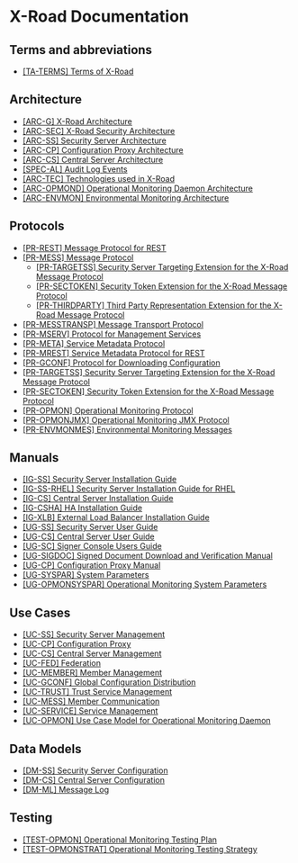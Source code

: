 # X-Road Documentation

## Terms and abbreviations
- [\[TA-TERMS\] Terms of X-Road](terms_x-road_docs.md)

## Architecture
- [\[ARC-G\] X-Road Architecture](Architecture/arc-g_x-road_arhitecture.md)
- [\[ARC-SEC\] X-Road Security Architecture](Architecture/arc-sec_x_road_security_architecture.md)
- [\[ARC-SS\] Security Server Architecture](Architecture/arc-ss_x-road_security_server_architecture.md)
- [\[ARC-CP\] Configuration Proxy Architecture](Architecture/arc-cp_x-road_configuration_proxy_architecture.md)
- [\[ARC-CS\] Central Server Architecture](Architecture/arc-cs_x-road_central_server_architecture.md)
- [\[SPEC-AL\] Audit Log Events](Architecture/spec-al_x-road_audit_log_events.md)
- [\[ARC-TEC\] Technologies used in X-Road](Architecture/arc-tec_x-road_technologies.md)
- [\[ARC-OPMOND\] Operational Monitoring Daemon Architecture](OperationalMonitoring/Architecture/arc-opmond_x-road_operational_monitoring_daemon_architecture_Y-1096-1.md)
- [\[ARC-ENVMON\] Environmental Monitoring Architecture](EnvironmentalMonitoring/Monitoring-architecture.md)

## Protocols
- [\[PR-REST\] Message Protocol for REST](Protocols/pr-rest_x-road_message_protocol_for_rest.md)
- [\[PR-MESS\] Message Protocol](Protocols/pr-mess_x-road_message_protocol.md)
  - [\[PR-TARGETSS\] Security Server Targeting Extension for the X-Road Message Protocol](Protocols/SecurityServerExtension/pr-targetss_security_server_targeting_extension_for_the_x-road_protocol.md)
  - [\[PR-SECTOKEN\] Security Token Extension for the X-Road Message Protocol](Protocols/SecurityTokenExtension/pr-sectoken_security_token_extension_for_the_x-road_protocol.md)
  - [\[PR-THIRDPARTY\] Third Party Representation Extension for the X-Road Message Protocol](Protocols/ThirdPartyRepresentationExtension/pr-third_party_representation_extension_for_the_x-road_protocol.md)
- [\[PR-MESSTRANSP\] Message Transport Protocol](Protocols/pr-messtransp_x-road_message_transport_protocol.md)
- [\[PR-MSERV\] Protocol for Management Services](Protocols/pr-mserv_x-road_protocol_for_management_services.md)
- [\[PR-META\] Service Metadata Protocol](Protocols/pr-meta_x-road_service_metadata_protocol.md)
- [\[PR-MREST\] Service Metadata Protocol for REST](Protocols/pr-mrest_x-road_service_metadata_protocol_for_rest.md)
- [\[PR-GCONF\] Protocol for Downloading Configuration](Protocols/pr-gconf_x-road_protocol_for_downloading_configuration.md)
- [\[PR-TARGETSS\] Security Server Targeting Extension for the X-Road Message Protocol](Protocols/SecurityServerExtension/pr-targetss_security_server_targeting_extension_for_the_x-road_protocol.md)
- [\[PR-SECTOKEN\] Security Token Extension for the X-Road Message Protocol](Protocols/SecurityTokenExtension/pr-sectoken_security_token_extension_for_the_x-road_protocol.md)
- [\[PR-OPMON\] Operational Monitoring Protocol](OperationalMonitoring/Protocols/pr-opmon_x-road_operational_monitoring_protocol_Y-1096-2.md)
- [\[PR-OPMONJMX\] Operational Monitoring JMX Protocol](OperationalMonitoring/Protocols/pr-opmonjmx_x-road_operational_monitoring_jmx_protocol_Y-1096-3.md)
- [\[PR-ENVMONMES\] Environmental Monitoring Messages](EnvironmentalMonitoring/Monitoring-messages.md)

## Manuals

- [\[IG-SS\] Security Server Installation Guide](Manuals/ig-ss_x-road_v6_security_server_installation_guide.md)
- [\[IG-SS-RHEL\] Security Server Installation Guide for RHEL](Manuals/ig-ss_x-road_v6_security_server_installation_guide_for_rhel.md)
- [\[IG-CS\] Central Server Installation Guide](Manuals/ig-cs_x-road_6_central_server_installation_guide.md)
- [\[IG-CSHA\] HA Installation Guide](Manuals/ig-csha_x-road_6_ha_installation_guide.md)
- [\[IG-XLB\] External Load Balancer Installation Guide](Manuals/LoadBalancing/ig-xlb_x-road_external_load_balancer_installation_guide.md)
- [\[UG-SS\] Security Server User Guide](Manuals/ug-ss_x-road_6_security_server_user_guide.md)
- [\[UG-CS\] Central Server User Guide](Manuals/ug-cs_x-road_6_central_server_user_guide.md)
- [\[UG-SC\] Signer Console Users Guide](Manuals/ug-sc_x-road_signer-console_user_guide.md)
- [\[UG-SIGDOC\] Signed Document Download and Verification Manual](Manuals/ug-sigdoc_x-road_signed_document_download_and_verification_manual.md)
- [\[UG-CP\] Configuration Proxy Manual](Manuals/ug-cp_x-road_v6_configuration_proxy_manual.md)
- [\[UG-SYSPAR\] System Parameters](Manuals/ug-syspar_x-road_v6_system_parameters.md)
- [\[UG-OPMONSYSPAR\] Operational Monitoring System Parameters](OperationalMonitoring/Manuals/ug-opmonsyspar_x-road_operational_monitoring_system_parameters_Y-1099-1.md)


## Use Cases
- [\[UC-SS\] Security Server Management](UseCases/uc-ss_x-road_use_case_model_for_security_server_management_1.4_Y-883-4.md)
- [\[UC-CP\] Configuration Proxy](UseCases/uc-cp_x-road_configuration_proxy_use_case_model_1.2_Y-883-5.md)
- [\[UC-CS\] Central Server Management](UseCases/uc-cs_x-road_use_case_model_for_central_server_management_1.2_Y-883-6.md)
- [\[UC-FED\] Federation](UseCases/uc-fed_x-road_use_case_model_for_federation_1.1_Y-883-7.md)
- [\[UC-MEMBER\] Member Management](UseCases/uc-member_x-road_use_case_model_for_member_management.md)
- [\[UC-GCONF\] Global Configuration Distribution](UseCases/uc-gconf_x-road_use_case_model_for_global_configuration_distribution_1.4_Y-883-8.md)
- [\[UC-TRUST\] Trust Service Management](UseCases/uc-trust_x-road_use_case_model_for_trust_service_management_1.1.1_Y-883-9.md)
- [\[UC-MESS\] Member Communication](UseCases/uc-mess_x-road_member_communication_use_case_model.md)
- [\[UC-SERVICE\] Service Management](UseCases/uc-service_x-road_use_case_model_for_service_management_1.6_Y-883-3.md)
- [\[UC-OPMON\] Use Case Model for Operational Monitoring Daemon](OperationalMonitoring/UseCases/uc-opmon_x-road_use_case_model_for_operational_monitoring_daemon_Y-1095-2.md)

## Data Models

- [\[DM-SS\] Security Server Configuration](DataModels/dm-ss_x-road_security_server_configuration_data_model.md)
- [\[DM-CS\] Central Server Configuration](DataModels/dm-cs_x-road_central_server_configuration_data_model.md)
- [\[DM-ML\] Message Log](DataModels/dm-ml_x-road_message_log_data_model.md)

## Testing

- [\[TEST-OPMON\] Operational Monitoring Testing Plan](OperationalMonitoring/Testing/test-opmon_x-road_operational_monitoring_testing_plan_Y-1104-2.md)
- [\[TEST-OPMONSTRAT\] Operational Monitoring Testing Strategy](OperationalMonitoring/Testing/test-opmonstrat_x-road_operational_monitoring_testing_strategy_Y-1104-1.md)

